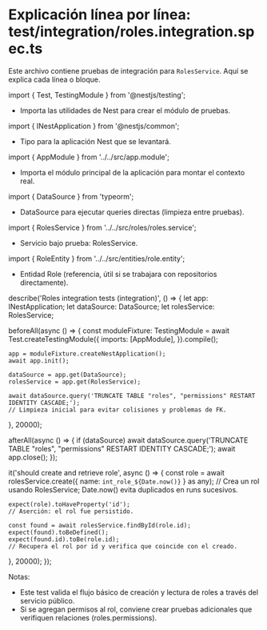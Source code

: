 # Explicación línea por línea: test/integration/roles.integration.spec.ts

Este archivo contiene pruebas de integración para `RolesService`. Aquí se explica cada línea o bloque.

import { Test, TestingModule } from '@nestjs/testing';

- Importa las utilidades de Nest para crear el módulo de pruebas.

import { INestApplication } from '@nestjs/common';

- Tipo para la aplicación Nest que se levantará.

import { AppModule } from '../../src/app.module';

- Importa el módulo principal de la aplicación para montar el contexto real.

import { DataSource } from 'typeorm';

- DataSource para ejecutar queries directas (limpieza entre pruebas).

import { RolesService } from '../../src/roles/roles.service';

- Servicio bajo prueba: RolesService.

import { RoleEntity } from '../../src/entities/role.entity';

- Entidad Role (referencia, útil si se trabajara con repositorios directamente).

describe('Roles integration tests (integration)', () => {
let app: INestApplication;
let dataSource: DataSource;
let rolesService: RolesService;

beforeAll(async () => {
const moduleFixture: TestingModule = await Test.createTestingModule({
imports: [AppModule],
}).compile();

    app = moduleFixture.createNestApplication();
    await app.init();

    dataSource = app.get(DataSource);
    rolesService = app.get(RolesService);

    await dataSource.query('TRUNCATE TABLE "roles", "permissions" RESTART IDENTITY CASCADE;');
    // Limpieza inicial para evitar colisiones y problemas de FK.

}, 20000);

afterAll(async () => {
if (dataSource) await dataSource.query('TRUNCATE TABLE "roles", "permissions" RESTART IDENTITY CASCADE;');
await app.close();
});

it('should create and retrieve role', async () => {
const role = await rolesService.create({ name: `int_role_${Date.now()}` } as any);
// Crea un rol usando RolesService; Date.now() evita duplicados en runs sucesivos.

    expect(role).toHaveProperty('id');
    // Aserción: el rol fue persistido.

    const found = await rolesService.findById(role.id);
    expect(found).toBeDefined();
    expect(found.id).toBe(role.id);
    // Recupera el rol por id y verifica que coincide con el creado.

}, 20000);
});

Notas:

- Este test valida el flujo básico de creación y lectura de roles a través del servicio público.
- Si se agregan permisos al rol, conviene crear pruebas adicionales que verifiquen relaciones (roles.permissions).
